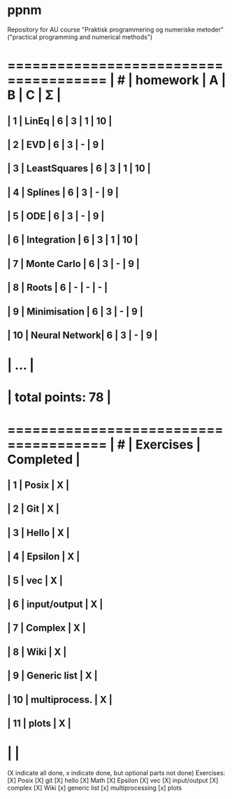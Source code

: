 # ppnm
Repository for AU course "Praktisk programmering og numeriske metoder" ("practical programming and numerical methods")

 ======================================
| #  | homework      | A | B | C | Σ   |
 ======================================
| 1  | LinEq         | 6 | 3 | 1 | 10  |
---------------------------------------
| 2  | EVD           | 6 | 3 | - |  9  |
---------------------------------------
| 3  | LeastSquares  | 6 | 3 | 1 |  10 |
---------------------------------------
| 4  | Splines       | 6 | 3 | - |  9  |
---------------------------------------
| 5  | ODE           | 6 | 3 | - |  9  |
---------------------------------------
| 6  | Integration   | 6 | 3 | 1 |  10 |
---------------------------------------
| 7  | Monte Carlo   | 6 | 3 | - |  9  |
---------------------------------------
| 8  | Roots	     | 6 | - | - |  -  |
---------------------------------------
| 9  | Minimisation  | 6 | 3 | - |  9  |
---------------------------------------
| 10 | Neural Network| 6 | 3 | - |  9  |
---------------------------------------
|              ...                     |
 ======================================
|                    total points: 78  |
 ======================================

 ======================================
| #  | Exercises     | Completed       |
 ======================================
| 1  | Posix	     | X               |
---------------------------------------
| 2  | Git	     | X               |
---------------------------------------
| 3  | Hello	     | X               |
---------------------------------------
| 4  | Epsilon	     | X               |
---------------------------------------
| 5  | vec           | X	       |
---------------------------------------
| 6  | input/output  | X 	       |
---------------------------------------
| 7  | Complex	     | X 	       |
---------------------------------------
| 8  | Wiki 	     | X 	       |
---------------------------------------
| 9  | Generic list  | X 	       |
---------------------------------------
| 10 | multiprocess. | X 	       |
---------------------------------------
| 11 | plots	     | X 	       |
---------------------------------------
|				       |
 ======================================
(X indicate all done, x indicate done, but optional parts not done)
Exercises:
[X] Posix
[X] git
[X] hello
[X] Math
[X] Epsilon
[X] vec
[X] input/output
[X] complex
[X] Wiki
[x] generic list
[x] multiprocessing
[x] plots
